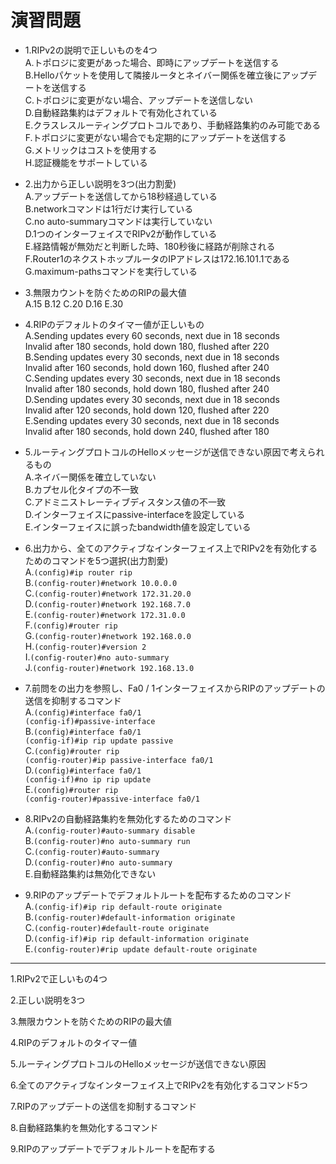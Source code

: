 # 演習問題
- 1.RIPv2の説明で正しいものを4つ  
A.トポロジに変更があった場合、即時にアップデートを送信する  
B.Helloパケットを使用して隣接ルータとネイバー関係を確立後にアップデートを送信する  
C.トポロジに変更がない場合、アップデートを送信しない  
D.自動経路集約はデフォルトで有効化されている  
E.クラスレスルーティングプロトコルであり、手動経路集約のみ可能である  
F.トポロジに変更がない場合でも定期的にアップデートを送信する  
G.メトリックはコストを使用する  
H.認証機能をサポートしている

- 2.出力から正しい説明を3つ(出力割愛)  
A.アップデートを送信してから18秒経過している  
B.networkコマンドは1行だけ実行している  
C.no auto-summaryコマンドは実行していない  
D.1つのインターフェイスでRIPv2が動作している  
E.経路情報が無効だと判断した時、180秒後に経路が削除される  
F.Router1のネクストホップルータのIPアドレスは172.16.101.1である  
G.maximum-pathsコマンドを実行している

- 3.無限カウントを防ぐためのRIPの最大値  
A.15 B.12 C.20 D.16 E.30

- 4.RIPのデフォルトのタイマー値が正しいもの  
A.Sending updates every 60 seconds, next due in 18 seconds  
Invalid after 180 seconds, hold down 180, flushed after 220  
B.Sending updates every 30 seconds, next due in 18 seconds  
Invalid after 160 seconds, hold down 160, flushed after 240  
C.Sending updates every 30 seconds, next due in 18 seconds  
Invalid after 180 seconds, hold down 180, flushed after 240  
D.Sending updates every 30 seconds, next due in 18 seconds  
Invalid after 120 seconds, hold down 120, flushed after 220  
E.Sending updates every 30 seconds, next due in 18 seconds  
Invalid after 180 seconds, hold down 240, flushed after 180

- 5.ルーティングプロトコルのHelloメッセージが送信できない原因で考えられるもの  
A.ネイバー関係を確立していない  
B.カプセル化タイプの不一致  
C.アドミニストレーティブディスタンス値の不一致  
D.インターフェイスにpassive-interfaceを設定している  
E.インターフェイスに誤ったbandwidth値を設定している

- 6.出力から、全てのアクティブなインターフェイス上でRIPv2を有効化するためのコマンドを5つ選択(出力割愛)  
A.`(config)#ip router rip`  
B.`(config-router)#network 10.0.0.0`  
C.`(config-router)#network 172.31.20.0`  
D.`(config-router)#network 192.168.7.0`  
E.`(config-router)#network 172.31.0.0`  
F.`(config)#router rip`  
G.`(config-router)#network 192.168.0.0`  
H.`(config-router)#version 2`  
I.`(config-router)#no auto-summary`  
J.`(config-router)#network 192.168.13.0`

- 7.前問をの出力を参照し、Fa0 / 1インターフェイスからRIPのアップデートの送信を抑制するコマンド  
A.`(config)#interface fa0/1`  
`(config-if)#passive-interface`  
B.`(config)#interface fa0/1`  
`(config-if)#ip rip update passive`  
C.`(config)#router rip`  
`(config-router)#ip passive-interface fa0/1`  
D.`(config)#interface fa0/1`  
`(config-if)#no ip rip update`  
E.`(config)#router rip`  
`(config-router)#passive-interface fa0/1`

- 8.RIPv2の自動経路集約を無効化するためのコマンド  
A.`(config-router)#auto-summary disable`  
B.`(config-router)#no auto-summary run`  
C.`(config-router)#auto-summary`  
D.`(config-router)#no auto-summary`  
E.自動経路集約は無効化できない

- 9.RIPのアップデートでデフォルトルートを配布するためのコマンド  
A.`(config-if)#ip rip default-route originate`  
B.`(config-router)#default-information originate`  
C.`(config-router)#default-route originate`  
D.`(config-if)#ip rip default-information originate`  
E.`(config-router)#rip update default-route originate`

---
1.RIPv2で正しいもの4つ

2.正しい説明を3つ

3.無限カウントを防ぐためのRIPの最大値

4.RIPのデフォルトのタイマー値

5.ルーティングプロトコルのHelloメッセージが送信できない原因

6.全てのアクティブなインターフェイス上でRIPv2を有効化するコマンド5つ

7.RIPのアップデートの送信を抑制するコマンド

8.自動経路集約を無効化するコマンド

9.RIPのアップデートでデフォルトルートを配布する
